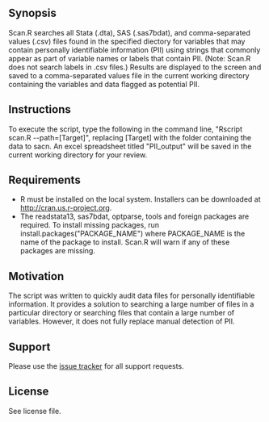 ## Synopsis

Scan.R searches all Stata (.dta), SAS (.sas7bdat), and comma-separated values (.csv) files found in the specified diectory for variables that may contain personally identifiable information (PII) using strings that commonly appear as part of variable names or labels that contain PII. (Note: Scan.R does not search labels in .csv files.) Results are displayed to the screen and saved to a comma-separated values file in the current working directory containing the variables and data flagged as potential PII.

## Instructions

To execute the script, type the following in the command line, "Rscript scan.R --path=[Target]", replacing [Target] with the folder containing the data to sacn. An excel spreadsheet titled "PII_output" will be saved in the current working directory for your review.

## Requirements

* R must be installed on the local system. Installers can be downloaded at http://cran.us.r-project.org.
* The readstata13, sas7bdat, optparse, tools and foreign packages are required. To install missing packages, run install.packages("PACKAGE_NAME") where PACKAGE_NAME is the name of the package to install. Scan.R will warn if any of these packages are missing.

## Motivation

The script was written to quickly audit data files for personally identifiable information. It provides a solution to searching a large number of files in a particular directory or searching files that contain a large number of variables. However, it does not fully replace manual detection of PII.

## Support

Please use the [issue tracker](https://github.com/J-PAL/PII-Scan/issues) for all support requests.

## License

See license file.
